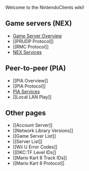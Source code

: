 Welcome to the NintendoClients wiki!

## Game servers (NEX)
* [Game Server Overview](NEX-Overview-(Game-Servers))
* [[PRUDP Protocol]]
* [[RMC Protocol]]
* [NEX Services](NEX-Protocols)

## Peer-to-peer (PIA)
* [[PIA Overview]]
* [[PIA Protocol]]
* [PIA Services](PIA-Protocols)
* [[Local LAN Play]]

## Other pages
* [[Account Server]]
* [[Network Library Versions]]
* [[Game Server List]]
* [[Server List]]
* [[Wii U Error Codes]]
* [[DKC:TF Level IDs]]
* [[Mario Kart 8 Track IDs]]
* [[Mario Kart 8 Protocol]]